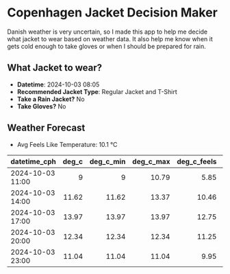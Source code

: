 
# Copenhagen Jacket Decision Maker

Danish weather is very uncertain, so I made this app to help me decide what jacket to wear based on weather data. 
It also help me know when it gets cold enough to take gloves or when I should be prepared for rain.

## What Jacket to wear?

- **Datetime**: 2024-10-03 08:05
- **Recommended Jacket Type**: Regular Jacket and T-Shirt
- **Take a Rain Jacket?** No
- **Take Gloves?** No

## Weather Forecast
- Avg Feels Like Temperature: 10.1 °C

| datetime_cph     |   deg_c |   deg_c_min |   deg_c_max |   deg_c_feels | weather   | wind   | rain   |
|:-----------------|--------:|------------:|------------:|--------------:|:----------|:-------|:-------|
| 2024-10-03 11:00 |    9    |        9    |       10.79 |          5.85 | Clouds    | Medium | None   |
| 2024-10-03 14:00 |   11.62 |       11.62 |       13.37 |         10.46 | Clear     | Medium | None   |
| 2024-10-03 17:00 |   13.97 |       13.97 |       13.97 |         12.75 | Clear     | Medium | None   |
| 2024-10-03 20:00 |   12.34 |       12.34 |       12.34 |         11.25 | Clear     | Low    | None   |
| 2024-10-03 23:00 |   11.04 |       11.04 |       11.04 |          9.95 | Clear     | Low    | None   |
        
